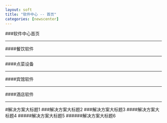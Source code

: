 ```yaml
---
layout: soft
title: "软件中心 -- 首页"
categories: [newscenter]
---
```

###软件中心首页
<hr/>
####餐饮软件
<hr/>
####点菜设备
<hr/>
####宾馆软件
<hr/>
####酒店软件
<hr/>
#解决方案大标题1
###解决方案大标题2
###解决方案大标题3
####解决方案大标题4
#####解决方案大标题5
######解决方案大标题6